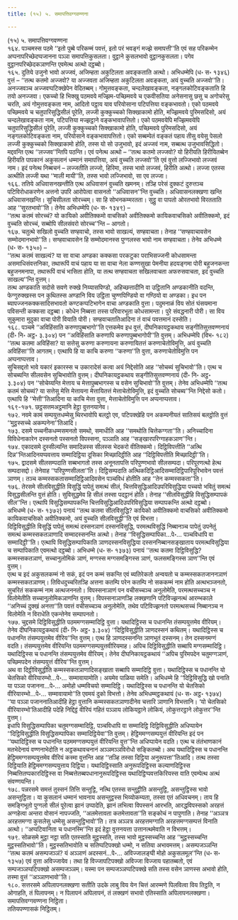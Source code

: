 ```yaml
---
title: (१५) ५. समापत्तिवग्गवण्णना

---
```

(१५) ५. समापत्तिवग्गवण्णना  
१६४. पञ्चमस्स पठमे ‘‘इतो पुब्बे परिकम्मं पवत्तं, इतो परं भवङ्गं मज्झे समापत्ती’’ति एवं सह परिकम्मेन अप्पनापरिच्छेदप्पजानना पञ्ञा समापत्तिकुसलता। वुट्ठाने कुसलभावो वुट्ठानकुसलता। पगेव वुट्ठानपरिच्छेदकञाणन्ति एवमेत्थ अत्थो दट्ठब्बो।  
१६५. दुतिये उजुनो भावो अज्जवं, अजिम्हता अकुटिलता अवङ्कताति अत्थो। अभिधम्मेपि (ध॰ स॰ १३४६) वुत्तं – ‘‘तत्थ कतमो अज्जवो? या अज्जवता अजिम्हता अकुटिलता अवङ्कता, अयं वुच्चति अज्जवो’’ति। अनज्जवञ्च अज्जवप्पटिक्खेपेन वेदितब्बम्। गोमुत्तवङ्कता, चन्दलेखावङ्कता, नङ्गलकोटिवङ्कताति हि तयो अनज्जवा। एकच्चो हि भिक्खु पठमवये मज्झिम-पच्छिमवये च एकवीसतिया अनेसनासु छसु च अगोचरेसु चरति, अयं गोमुत्तवङ्कता नाम, आदितो पट्ठाय याव परियोसाना पटिपत्तिया वङ्कभावतो। एको पठमवये पच्छिमवये च चतुपारिसुद्धिसीलं पूरेति, लज्जी कुक्कुच्चको सिक्खाकामो होति, मज्झिमवये पुरिमसदिसो, अयं चन्दलेखावङ्कता नाम, पटिपत्तिया मज्झट्ठाने वङ्कभावापत्तितो। एको पठमवयेपि मज्झिमवयेपि चतुपारिसुद्धिसीलं पूरेति, लज्जी कुक्कुच्चको सिक्खाकामो होति, पच्छिमवये पुरिमसदिसो, अयं नङ्गलकोटिवङ्कता नाम, परियोसाने वङ्कभावापत्तितो। एको सब्बम्पेतं वङ्कतं पहाय तीसु वयेसु पेसलो लज्जी कुक्कुच्चको सिक्खाकामो होति, तस्स यो सो उजुभावो, इदं अज्जवं नाम, सब्बत्थ उजुभावसिद्धितो।  
मद्दवन्ति एत्थ ‘‘लज्जव’’न्तिपि पठन्ति। एवं पनेत्थ अत्थो – ‘‘तत्थ कतमो लज्जवो? यो हिरीयति हिरीयितब्बेन हिरीयति पापकानं अकुसलानं धम्मानं समापत्तिया, अयं वुच्चति लज्जवो’’ति एवं वुत्तो लज्जिभावो लज्जवं नाम। इदं पनेत्थ निब्बचनं – लज्जतीति लज्जो, हिरिमा, तस्स भावो लज्जवं, हिरीति अत्थो। लज्जा एतस्स अत्थीति लज्जी यथा ‘‘माली मायी’’ति, तस्स भावो लज्जिभावो, सा एव लज्जा।  
१६६. ततिये अधिवासनखन्तीति एत्थ अधिवासनं वुच्चति खमनम्। तञ्हि परेसं दुक्कटं दुरुत्तञ्च पटिविरोधाकरणेन अत्तनो उपरि आरोपेत्वा वासनतो ‘‘अधिवासन’’न्ति वुच्चति। अधिवासनलक्खणा खन्ति अधिवासनखन्ति। सुचिसीलता सोरच्चम्। सा हि सोभनकम्मरतता। सुट्ठु वा पापतो ओरतभावो विरतताति आह ‘‘सुरतभावो’’ति। तेनेव अभिधम्मेपि (ध॰ स॰ १३४९) –  
‘‘तत्थ कतमं सोरच्चं? यो कायिको अवीतिक्कमो वाचसिको अवीतिक्कमो कायिकवाचसिको अवीतिक्कमो, इदं वुच्चति सोरच्चं, सब्बोपि सीलसंवरो सोरच्च’’न्ति – आगतो।  
१६७. चतुत्थे सखिलो वुच्चति सण्हवाचो, तस्स भावो साखल्यं, सण्हवाचता। तेनाह ‘‘सण्हवाचावसेन सम्मोदमानभावो’’ति। सण्हवाचावसेन हि सम्मोदमानस्स पुग्गलस्स भावो नाम सण्हवाचता। तेनेव अभिधम्मे (ध॰ स॰ १३५०) –  
‘‘तत्थ कतमं साखल्यं? या सा वाचा अण्डका कक्कसा परकटुका पराभिसज्जनी कोधसामन्ता असमाधिसंवत्तनिका, तथारूपिं वाचं पहाय या सा वाचा नेला कण्णसुखा पेमनीया हदयङ्गमा पोरी बहुजनकन्ता बहुजनमनापा, तथारूपिं वाचं भासिता होति, या तत्थ सण्हवाचता सखिलवाचता अफरुसवाचता, इदं वुच्चति साखल्य’’न्ति वुत्तम्।  
तत्थ अण्डकाति सदोसे सवणे रुक्खे निय्यासपिण्डो, अहिच्छत्तादीनि वा उट्ठितानि अण्डकानीति वदन्ति, फेग्गुरुक्खस्स पन कुथितस्स अण्डानि विय उट्ठिता चुण्णपिण्डियो वा गण्ठियो वा अण्डका। इध पन ब्यापज्जनकक्कसादिसभावतो कण्टकप्पटिभागेन वाचा अण्डकाति वुत्ता। पदुमनाळं विय सोतं घंसयमाना पविसन्ती कक्कसा दट्ठब्बा। कोधेन निब्बत्ता तस्स परिवारभूता कोधसामन्ता। पुरे संवद्धनारी पोरी। सा विय सुकुमारा मुदुका वाचा पोरी वियाति पोरी। सण्हवाचतातिआदिना तं वाचं पवत्तमानं दस्सेति।  
१६८. पञ्चमे ‘‘अविहिंसाति करुणापुब्बभागो’’ति एत्तकमेव इध वुत्तं, दीघनिकायट्ठकथाय सङ्गीतिसुत्तवण्णनायं (दी॰ नि॰ अट्ठ॰ ३.३०४) पन ‘‘अविहिंसाति करुणापि करुणापुब्बभागोपी’’ति वुत्तम्। अभिधम्मेपि (विभ॰ १८२) ‘‘तत्थ कतमा अविहिंसा? या सत्तेसु करुणा करुणायना करुणायितत्तं करुणाचेतोविमुत्ति, अयं वुच्चति अविहिंसा’’ति आगतम्। एत्थापि हि या काचि करुणा ‘‘करुणा’’ति वुत्ता, करुणाचेतोविमुत्ति पन अप्पनाप्पत्ताव।  
सुचिसद्दतो भावे यकारं इकारस्स च उकारादेसं कत्वा अयं निद्देसोति आह ‘‘सोचब्यं सुचिभावो’’ति। एत्थ च सोचब्यन्ति सीलवसेन सुचिभावोति वुत्तम्। दीघनिकायट्ठकथाय सङ्गीतिसुत्तवण्णनायं (दी॰ नि॰ अट्ठ॰ ३.३०४) पन ‘‘सोचेय्यन्ति मेत्ताय च मेत्तापुब्बभागस्स च वसेन सुचिभावो’’ति वुत्तम्। तेनेव अभिधम्मेपि ‘‘तत्थ कतमं सोचब्यं? या सत्तेसु मेत्ति मेत्तायना मेत्तायितत्तं मेत्ताचेतोविमुत्ति, इदं वुच्चति सोचब्य’’न्ति निद्देसो कतो। एत्थापि हि ‘‘मेत्ती’’तिआदिना या काचि मेत्ता वुत्ता, मेत्ताचेतोविमुत्ति पन अप्पनाप्पत्ताव।  
१६९-१७१. छट्ठसत्तमअट्ठमानि हेट्ठा वुत्तनयानेव।  
१७२. नवमे कामं सम्पयुत्तधम्मेसु थिरभावोपि बलट्ठो एव, पटिपक्खेहि पन अकम्पनीयतं सातिसयं बलट्ठोति वुत्तं ‘‘मुट्ठस्सच्चे अकम्पनेना’’तिआदि।  
१७३. दसमे पच्चनीकधम्मसमनतो समथो, समाधीति आह ‘‘समथोति चित्तेकग्गता’’ति। अनिच्चादिना विविधेनाकारेन दस्सनतो पस्सनतो विपस्सना, पञ्ञाति आह ‘‘सङ्खारपरिग्गाहकञाण’’न्ति।  
१७४. एकादसमे दुस्सील्यन्ति समादिन्नस्स सीलस्स भेदकरो वीतिक्कमो। दिट्ठिविपत्तीति ‘‘अत्थि दिन्न’’न्तिआदिनयप्पवत्ताय सम्मादिट्ठिया दूसिका मिच्छादिट्ठीति आह ‘‘दिट्ठिविपत्तीति मिच्छादिट्ठी’’ति।  
१७५. द्वादसमे सीलसम्पदाति सब्बभागतो तस्स अनूनतापत्ति परिपुण्णभावो सीलसम्पदा। परिपूरणत्थो हेत्थ सम्पदासद्दो। तेनेवाह ‘‘परिपुण्णसीलता’’ति। दिट्ठिसम्पदाति अत्थिकदिट्ठिआदिसम्मादिट्ठिपारिपूरिभावेन पवत्तं ञाणम्। तञ्च कम्मस्सकतासम्मादिट्ठिआदिवसेन पञ्चविधं होतीति आह ‘‘तेन कम्मस्सकता’’ति।  
१७६. तेरसमे सीलविसुद्धीति विसुद्धिं पापेतुं समत्थं सीलं, चित्तविसुद्धिआदिउपरिविसुद्धिया पच्चयो भवितुं समत्थं विसुद्धसीलन्ति वुत्तं होति। सुविसुद्धमेव हि सीलं तस्सा पदट्ठानं होति। तेनाह ‘‘सीलविसुद्धीहि विसुद्धिसम्पापकं सील’’न्ति। एत्थापि विसुद्धिसम्पापकन्ति चित्तविसुद्धिआदिउपरिविसुद्धिया सम्पापकन्ति अत्थो दट्ठब्बो। अभिधम्मे (ध॰ स॰ १३७२) पनायं ‘‘तत्थ कतमा सीलविसुद्धि? कायिको अवीतिक्कमो वाचसिको अवीतिक्कमो कायिकवाचसिको अवीतिक्कमो, अयं वुच्चति सीलविसुद्धी’’ति एवं विभत्ता।  
दिट्ठिविसुद्धीति विसुद्धिं पापेतुं समत्थं दस्सनञाणं दस्सनविसुद्धि, परमत्थविसुद्धिं निब्बानञ्च पापेतुं उपनेतुं समत्थं कम्मस्सकतञाणादि सम्मादस्सनन्ति अत्थो। तेनाह ‘‘विसुद्धिसम्पापिका…पे॰… पञ्चविधापि वा सम्मादिट्ठी’’ति। एत्थापि विसुद्धिसम्पापिकाति ञाणदस्सनविसुद्धिया दस्सननिब्बानसङ्खाताय परमत्थविसुद्धिया च सम्पापिकाति एवमत्थो दट्ठब्बो। अभिधम्मे (ध॰ स॰ १३७३) पनायं ‘‘तत्थ कतमा दिट्ठिविसुद्धि? कम्मस्सकतञाणं, सच्चानुलोमिकं ञाणं, मग्गस्स मग्गसमङ्गिस्स ञाणं, फलसमङ्गिस्स ञाण’’न्ति एवं वुत्तम्।  
एत्थ च इदं अकुसलकम्मं नो सकं, इदं पन कम्मं सकन्ति एवं ब्यतिरेकतो अन्वयतो च कम्मस्सकतजाननञाणं कम्मस्सकतञाणम्। तिविधदुच्चरितञ्हि अत्तना कतम्पि परेन कतम्पि नो सककम्मं नाम होति अत्थभञ्जनतो, सुचरितं सककम्मं नाम अत्थजननतो। विपस्सनाञाणं पन वचीसच्चञ्च अनुलोमेति, परमत्थसच्चञ्च न विलोमेतीति सच्चानुलोमिकञाणन्ति वुत्तम्। विपस्सनाञाणञ्हि लक्खणानि पटिविज्झनत्थं आरम्भकाले ‘‘अनिच्चं दुक्खं अनत्ता’’ति पवत्तं वचीसच्चञ्च अनुलोमेति, तथेव पटिविज्झनतो परमत्थसच्चं निब्बानञ्च न विलोमेति न विराधेति एकन्तेनेव सम्पापनतो।  
१७७. चुद्दसमे दिट्ठिविसुद्धीति पठममग्गसम्मादिट्ठि वुत्ता। यथादिट्ठिस्स च पधानन्ति तंसम्पयुत्तमेव वीरियम्। तेनेव दीघनिकायट्ठकथायं (दी॰ नि॰ अट्ठ॰ ३.३०४) ‘‘दिट्ठिविसुद्धीति ञाणदस्सनं कथितम्। यथादिट्ठिस्स च पधानन्ति तंसम्पयुत्तमेव वीरिय’’न्ति वुत्तम्। एत्थ हि ञाणदस्सनन्ति ञाणभूतं दस्सनम्। तेन दस्सनमग्गं वदति। तंसम्पयुत्तमेव वीरियन्ति पठममग्गसम्पयुत्तवीरियमाह। अपिच दिट्ठिविसुद्धीति सब्बापि मग्गसम्मादिट्ठि। यथादिट्ठिस्स च पधानन्ति तंसम्पयुत्तमेव वीरियम्। तेनेव दीघनिकायट्ठकथायं ‘‘अपिच पुरिमपदेन चतुमग्गञाणं, पच्छिमपदेन तंसम्पयुत्तं वीरिय’’न्ति वुत्तम्।  
अथ वा दिट्ठीविसुद्धीति कम्मस्सकतञाणादिसङ्खाता सब्बापि सम्मादिट्ठि वुत्ता। यथादिट्ठिस्स च पधानन्ति यो चेतसिको वीरियारम्भो…पे॰… सम्मावायामोति। अयमेव पाळिया समेति। अभिधम्मे हि ‘‘दिट्ठिविसुद्धि खो पनाति या पञ्ञा पजानना…पे॰… अमोहो धम्मविचयो सम्मादिट्ठि। यथादिट्ठिस्स च पधानन्ति यो चेतसिको वीरियारम्भो…पे॰… सम्मावायामो’’ति एवमयं दुको विभत्तो। तेनेव अभिधम्मट्ठकथायं (ध॰ स॰ अट्ठ॰ १३७४) ‘‘या पञ्ञा पजाननातिआदीहि हेट्ठा वुत्तानि कम्मस्सकतञाणादीनेव चत्तारि ञाणानि विभत्तानि। ‘यो चेतसिको वीरियारम्भो’तिआदीहि पदेहि निद्दिट्ठं वीरियं गहितं पञ्ञाय लोकियट्ठाने लोकियं, लोकुत्तरट्ठाने लोकुत्तर’’न्ति वुत्तम्।  
इधापि विसुद्धिसम्पापिका चतुमग्गसम्मादिट्ठि, पञ्चविधापि वा सम्मादिट्ठि दिट्ठिविसुद्धीति अधिप्पायेन ‘‘दिट्ठिविसुद्धीति विसुद्धिसम्पापिका सम्मादिट्ठियेवा’’ति वुत्तम्। हेट्ठिममग्गसम्पयुत्तं वीरियन्ति इदं पन ‘‘यथादिट्ठिस्स च पधानन्ति पठममग्गसम्पयुत्तं वीरियन्ति वुत्त’’न्ति अधिप्पायेन वदति। एत्थ च तंतंभाणकानं मतभेदेनायं वण्णनाभेदोति न अट्ठकथावचनानं अञ्ञमञ्ञविरोधो सङ्कितब्बो। अथ यथादिट्ठिस्स च पधानन्ति हेट्ठिममग्गसम्पयुत्तमेव वीरियं कस्मा वुत्तन्ति आह ‘‘तञ्हि तस्सा दिट्ठिया अनुरूपत्ता’’तिआदि। तत्थ तस्सा दिट्ठियाति हेट्ठिममग्गसम्पयुत्ताय दिट्ठिया। यथादिट्ठिस्साति अनुरूपदिट्ठिस्स कल्याणदिट्ठिस्स निब्बत्तितप्पकारदिट्ठिस्स वा निब्बत्तेतब्बपधानानुरूपदिट्ठिस्स यथादिट्ठिप्पवत्तकिरियस्स वाति एवम्पेत्थ अत्थं संवण्णयन्ति।  
१७८. पन्नरसमे समत्तं तुस्सनं तित्ति सन्तुट्ठि, नत्थि एतस्स सन्तुट्ठीति असन्तुट्ठि, असन्तुट्ठिस्स भावो असन्तुट्ठिता। या कुसलानं धम्मानं भावनाय असन्तुट्ठस्स भिय्योकम्यता, तस्सा एतं अधिवचनम्। ताय हि समङ्गिभूतो पुग्गलो सीलं पूरेत्वा झानं उप्पादेति, झानं लभित्वा विपस्सनं आरभति, आरद्धविपस्सको अरहत्तं अग्गहेत्वा अन्तरा वोसानं नापज्जति, ‘‘अलमेत्तावता कतमेत्तावता’’ति सङ्कोचं न पापुणाति। तेनाह ‘‘अञ्ञत्र अरहत्तमग्गा कुसलेसु धम्मेसु असन्तुट्ठिभावो’’ति। तत्र अञ्ञत्र अरहत्तमग्गाति अरहत्तमग्गसम्पत्तं विनाति अत्थो। ‘‘अप्पटिवानिता च पधानस्मि’’न्ति इदं हेट्ठा वुत्तनयत्ता उत्तानत्थमेवाति न विभत्तम्।  
१७९. सोळसमे मुट्ठा नट्ठा सति एतस्साति मुट्ठस्सति, तस्स भावो मुट्ठस्सच्चन्ति आह ‘‘मुट्ठस्सच्चन्ति मुट्ठस्सतिभावो’’ति। मुट्ठस्सतिभावोति च सतिप्पटिपक्खो धम्मो, न सतिया अभावमत्तम्। असम्पजञ्ञन्ति ‘‘तत्थ कतमं असम्पजञ्ञं? यं अञ्ञाणं अदस्सनं…पे॰… अविज्जालङ्घी मोहो अकुसलमूल’’न्ति (ध॰ स॰ १३५७) एवं वुत्ता अविज्जायेव। तथा हि विज्जापटिपक्खो अविज्जा विज्जाय पहातब्बतो, एवं सम्पजञ्ञप्पटिपक्खो असम्पजञ्ञम्। यस्मा पन सम्पजञ्ञप्पटिपक्खे सति तस्स वसेन ञाणस्स अभावो होति, तस्मा वुत्तं ‘‘अञ्ञाणभावो’’ति।  
१८०. सत्तरसमे अपिलापनलक्खणा सतीति उदके लाबु विय येन चित्तं आरम्मणे पिलवित्वा विय तिट्ठति, न ओगाहति, तं पिलापनम्। न पिलापनं अपिलापनं, तं लक्खणं सभावो एतिस्साति अपिलापनलक्खणा।  
समापत्तिवग्गवण्णना निट्ठिता।  
ततियपण्णासकं निट्ठितम्।  
